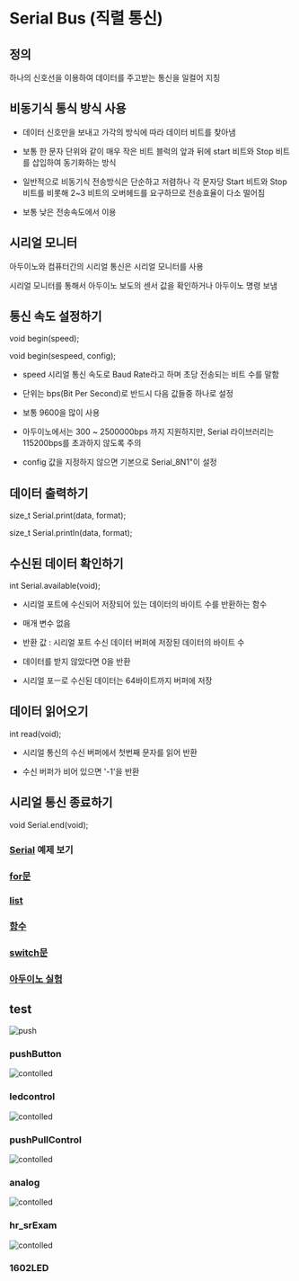 # Serial Bus (직렬 통신)

## 정의

하나의 신호선을 이용하여 데이터를 주고받는 통신을 일컬어 지칭

## 비동기식 통식 방식 사용

- 데이터 신호만을 보내고 가각의 방식에 따라 데이터 비트를 찾아냄

- 보통 한 문자 단위와 같이 매우 작은 비트 블럭의 앞과 뒤에 start 비트와 Stop 비트를 삽입하여 동기화하는 방식

- 일반적으로 비동기식 전송방식은 단순하고 저렴하나 각 문자당 Start 비트와 Stop 비트를 비롯해 2~3 비트의 오버헤드를 요구하므로 전송효율이 다소 떨어짐

- 보통 낮은 전송속도에서 이용

## 시리얼 모니터

아두이노와 컴퓨터간의 시리얼 통신은 시리얼 모니터를 사용

시리얼 모니터를 통해서 아두이노 보도의 센서 값을 확인하거나 아두이노 명령 보냄

## 통신 속도 설정하기

void begin(speed);

void begin(sespeed, config);

- speed 시리얼 통신 속도로 Baud Rate라고 하며 초당 전송되는 비트 수를 말함

- 단위는 bps(Bit Per Second)로 반드시 다음 값들중 하나로 설정

- 보통 9600을 많이 사용

* 아두이노에서는 300 ~ 2500000bps 까지 지원하지만, Serial 라이브러리는 115200bps를 초과하지 않도록 주의

* config 값을 지정하지 않으면 기본으로 Serial_8N1"이 설정

## 데이터 출력하기

size_t Serial.print(data, format);

size_t Serial.println(data, format);

## 수신된  데이터 확인하기

int Serial.available(void);

- 시리얼 포트에 수신되어 저장되어 있는 데이터의 바이트 수를 반환하는 함수

- 매개 변수 없음

- 반환 값 : 시리얼 포트 수신 데이터 버퍼에 저장된 데이터의 바이트 수

- 데이터를 받지 않았다면 0을 반환

- 시리얼 포ㅡ로 수신된 데이터는 64바이트까지 버퍼에 저장

## 데이터 읽어오기

int read(void);

- 시리얼 통신의 수신 버퍼에서 첫번째 문자를 읽어 반환

- 수신 버퍼가 비어 있으면 '-1'을 반환

## 시리얼 통신 종료하기

void Serial.end(void);

<h3><a href = "https://github.com/jinu12/arduino/blob/main/serial/">Serial</a> 예제 보기 </h2>

<h3><a href = "https://github.com/jinu12/arduino/blob/main/for/"> for문</a></h2>

<h3><a href = "https://github.com/jinu12/arduino/blob/main/array/"> list</a></h2>

<h3><a href = "https://github.com/jinu12/arduino/blob/main/function/"> 함수</a></h2>

<h3><a href = "https://github.com/jinu12/arduino/blob/main/switch/"> switch문</a></h2>
  
<h3><a href = "https://github.com/jinu12/arduino/blob/main/test/"> 아두이노 실험</a></h2>
  
<!--   
<img width="%100" alt='erd' src='https://user-images.githubusercontent.com/73889507/159135823-3fd2d2cf-c9c9-4bb9-9406-9795dcc707c0.png'> -->
  
<p></p>
  
## test
  
<img width ="%100" alt = "push" src= "https://user-images.githubusercontent.com/73889507/159877453-75deb05c-d94c-435f-ad1c-32c913950a37.gif">

### pushButton
  
  <img width ="%100" alt = "contolled" src= "https://user-images.githubusercontent.com/73889507/159880764-6acf0126-45c1-4487-9cb0-0605b380a293.gif">

### ledcontrol
  
  <img width ="%100" alt = "contolled" src= "https://user-images.githubusercontent.com/73889507/159881578-e1d61fab-0347-49df-b3cc-af369aecf9f8.gif">

### pushPullControl
  
  <img width ="%100" alt = "contolled" src= "https://user-images.githubusercontent.com/73889507/160081889-2044d28a-be59-469a-84e2-89e2a3886faf.gif">

### analog

<img width ="%100" alt = "contolled" src= "https://user-images.githubusercontent.com/73889507/160361469-5d78b302-1281-4ab9-b188-ae7d51563401.gif">

### hr_srExam

<img width ="%100" alt = "contolled" src= "https://user-images.githubusercontent.com/73889507/160574511-ead75171-98c3-45c5-accc-fda10a2e83c8.jpg">

### 1602LED

